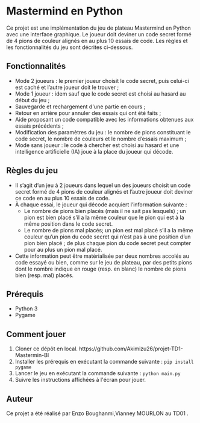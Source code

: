 <h1>Mastermind en Python</h1>
<p>Ce projet est une implémentation du jeu de plateau Mastermind en Python avec une interface graphique. Le joueur doit deviner un code secret formé de 4 pions de couleur alignés en au plus 10 essais de code. Les règles et les fonctionnalités du jeu sont décrites ci-dessous.</p>
<h2>Fonctionnalités</h2>
<ul><li>Mode 2 joueurs : le premier joueur choisit le code secret, puis celui-ci est caché et l’autre joueur doit le trouver ;</li><li>Mode 1 joueur : idem sauf que le code secret est choisi au hasard au début du jeu ;</li><li>Sauvegarde et rechargement d'une partie en cours ;</li><li>Retour en arrière pour annuler des essais qui ont été faits ;</li><li>Aide proposant un code compatible avec les informations obtenues aux essais précédents ;</li><li>Modification des paramètres du jeu : le nombre de pions constituant le code secret, le nombre de couleurs et le nombre d’essais maximum ;</li><li>Mode sans joueur : le code à chercher est choisi au hasard et une intelligence artificielle (IA) joue à la place du joueur qui décode.</li></ul>
<h2>Règles du jeu</h2>
<ul><li>Il s’agit d’un jeu à 2 joueurs dans lequel un des joueurs choisit un code secret formé de 4 pions de couleur alignés et l’autre joueur doit deviner ce code en au plus 10 essais de code.</li><li>À chaque essai, le joueur qui décode acquiert l’information suivante :<ul><li>Le nombre de pions bien placés (mais il ne sait pas lesquels) ; un pion est bien placé s’il a la même couleur que le pion qui est à la même position dans le code secret.</li><li>Le nombre de pions mal placés; un pion est mal placé s’il a la même couleur qu’un pion du code secret qui n’est pas à une position d’un pion bien placé ; de plus chaque pion du code secret peut compter pour au plus un pion mal placé.</li></ul></li><li>Cette information peut être matérialisée par deux nombres accolés au code essayé ou bien, comme sur le jeu de plateau, par des petits pions dont le nombre indique en rouge (resp. en blanc) le nombre de pions bien (resp. mal) placés.</li></ul>
<h2>Prérequis</h2>
<ul><li>Python 3</li><li>Pygame</li></ul>
<h2>Comment jouer</h2>
<ol><li>Cloner ce dépôt en local. https://github.com/Akimizu26/projet-TD1-Mastermin-BI</li><li>Installer les prérequis en exécutant la commande suivante : <code>pip install pygame</code></li><li>Lancer le jeu en exécutant la commande suivante : <code>python main.py</code></li><li>Suivre les instructions affichées à l'écran pour jouer.</li></ol>
<h2>Auteur</h2>
<p>Ce projet a été réalisé par Enzo Boughanmi,Vianney MOURLON au TD01 .</p>

